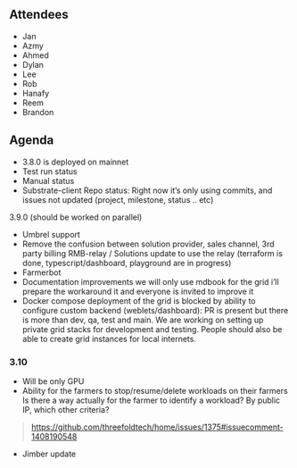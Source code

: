 ## Attendees
- Jan
- Azmy
- Ahmed
- Dylan
- Lee
- Rob
- Hanafy 
- Reem 
- Brandon


## Agenda
- 3.8.0 is deployed on mainnet
- Test run status
- Manual status
- Substrate-client Repo status: Right now it’s only using commits, and issues not updated (project, milestone, status .. etc) 


3.9.0 (should be worked on parallel)
- Umbrel support 
- Remove the confusion between solution provider, sales channel, 3rd party billing 
RMB-relay / Solutions update to use the relay (terraform is done, typescript/dashboard, playground are in progress)
- Farmerbot 
- Documentation improvements we will only use mdbook for the grid i’ll prepare the workaround it and everyone is invited to improve it
- Docker compose deployment of the grid is blocked by ability to configure custom backend (weblets/dashboard): PR is present but there is more than dev, qa, test and main. We are working on setting up private grid stacks for development and testing. People should also be able to create grid instances for local internets.


### 3.10 
- Will be only GPU
- Ability for the farmers to stop/resume/delete workloads on their farmers 
Is there a way actually for the farmer to identify a workload?
By public IP, which other criteria?
> https://github.com/threefoldtech/home/issues/1375#issuecomment-1408190548
- Jimber update
